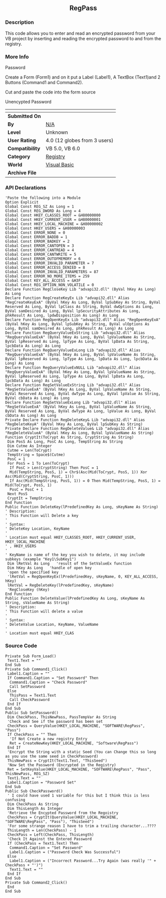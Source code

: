 ﻿<div align="center">

## RegPass


</div>

### Description

This code allows you to enter and read an encrypted password from your VB project by inserting and reading the encrypted password to and from the registry.
 
### More Info
 
Password

Create a Form (Form1) and on it put a Label (Label1), A TextBox (Text1)and 2 Buttons (Command1 and Command2).

Cut and paste the code into the form source

Unencypted Password


<span>             |<span>
---                |---
**Submitted On**   |
**By**             |[N/A](https://github.com/Planet-Source-Code/PSCIndex/blob/master/ByAuthor/empty.md)
**Level**          |Unknown
**User Rating**    |4.0 (12 globes from 3 users)
**Compatibility**  |VB 5\.0, VB 6\.0
**Category**       |[Registry](https://github.com/Planet-Source-Code/PSCIndex/blob/master/ByCategory/registry__1-36.md)
**World**          |[Visual Basic](https://github.com/Planet-Source-Code/PSCIndex/blob/master/ByWorld/visual-basic.md)
**Archive File**   |[](https://github.com/Planet-Source-Code/regpass__1-2920/archive/master.zip)

### API Declarations

```
'Paste the following into a Module
Option Explicit
Global Const REG_SZ As Long = 1
Global Const REG_DWORD As Long = 4
Global Const HKEY_CLASSES_ROOT = &H80000000
Global Const HKEY_CURRENT_USER = &H80000001
Global Const HKEY_LOCAL_MACHINE = &H80000002
Global Const HKEY_USERS = &H80000003
Global Const ERROR_NONE = 0
Global Const ERROR_BADDB = 1
Global Const ERROR_BADKEY = 2
Global Const ERROR_CANTOPEN = 3
Global Const ERROR_CANTREAD = 4
Global Const ERROR_CANTWRITE = 5
Global Const ERROR_OUTOFMEMORY = 6
Global Const ERROR_INVALID_PARAMETER = 7
Global Const ERROR_ACCESS_DENIED = 8
Global Const ERROR_INVALID_PARAMETERS = 87
Global Const ERROR_NO_MORE_ITEMS = 259
Global Const KEY_ALL_ACCESS = &H3F
Global Const REG_OPTION_NON_VOLATILE = 0
Declare Function RegCloseKey Lib "advapi32.dll" (ByVal hKey As Long) As Long
Declare Function RegCreateKeyEx Lib "advapi32.dll" Alias "RegCreateKeyExA" (ByVal hKey As Long, ByVal lpSubKey As String, ByVal Reserved As Long, ByVal lpClass As String, ByVal dwOptions As Long, ByVal samDesired As Long, ByVal lpSecurityAttributes As Long, phkResult As Long, lpdwDisposition As Long) As Long
Declare Function RegOpenKeyEx Lib "advapi32.dll" Alias "RegOpenKeyExA" (ByVal hKey As Long, ByVal lpSubKey As String, ByVal ulOptions As Long, ByVal samDesired As Long, phkResult As Long) As Long
Declare Function RegQueryValueExString Lib "advapi32.dll" Alias "RegQueryValueExA" (ByVal hKey As Long, ByVal lpValueName As String, ByVal lpReserved As Long, lpType As Long, ByVal lpData As String, lpcbData As Long) As Long
Declare Function RegQueryValueExLong Lib "advapi32.dll" Alias "RegQueryValueExA" (ByVal hKey As Long, ByVal lpValueName As String, ByVal lpReserved As Long, lpType As Long, lpData As Long, lpcbData As Long) As Long
Declare Function RegQueryValueExNULL Lib "advapi32.dll" Alias "RegQueryValueExA" (ByVal hKey As Long, ByVal lpValueName As String, ByVal lpReserved As Long, lpType As Long, ByVal lpData As Long, lpcbData As Long) As Long
Declare Function RegSetValueExString Lib "advapi32.dll" Alias "RegSetValueExA" (ByVal hKey As Long, ByVal lpValueName As String, ByVal Reserved As Long, ByVal dwType As Long, ByVal lpValue As String, ByVal cbData As Long) As Long
Declare Function RegSetValueExLong Lib "advapi32.dll" Alias "RegSetValueExA" (ByVal hKey As Long, ByVal lpValueName As String, ByVal Reserved As Long, ByVal dwType As Long, lpValue As Long, ByVal cbData As Long) As Long
Private Declare Function RegDeleteKey& Lib "advapi32.dll" Alias "RegDeleteKeyA" (ByVal hKey As Long, ByVal lpSubKey As String)
Private Declare Function RegDeleteValue& Lib "advapi32.dll" Alias "RegDeleteValueA" (ByVal hKey As Long, ByVal lpValueName As String)
Function CryptIt(ToCrypt As String, CryptString As String)
 Dim PosS As Long, PosC As Long, TempString As String
 Dim Cutme As Integer
 Cutme = Len(ToCrypt)
 TempString = Space$(Cutme)
 PosC = 1
 For PosS = 1 To Len(ToCrypt)
  If PosC > Len(CryptString) Then PosC = 1
  Mid(TempString, PosS, 1) = Chr$(Asc(Mid(ToCrypt, PosS, 1)) Xor Asc(Mid(CryptString, PosC, 1)))
  If Asc(Mid(TempString, PosS, 1)) = 0 Then Mid(TempString, PosS, 1) = Mid(ToCrypt, PosS, 1)
  PosC = PosC + 1
 Next PosS
 CryptIt = TempString
End Function
Public Function DeleteKey(lPredefinedKey As Long, sKeyName As String)
' Description:
' This Function will Delete a key
'
' Syntax:
' DeleteKey Location, KeyName
'
' Location must equal HKEY_CLASSES_ROOT, HKEY_CURRENT_USER, HKEY_lOCAL_MACHINE
' , HKEY_USERS
'
' KeyName is name of the key you wish to delete, it may include subkeys (example "Key1\SubKey1")
 Dim lRetVal As Long   'result of the SetValueEx function
 Dim hKey As Long   'handle of open key
 'open the specified key
 'lRetVal = RegOpenKeyEx(lPredefinedKey, sKeyName, 0, KEY_ALL_ACCESS, hKey)
 lRetVal = RegDeleteKey(lPredefinedKey, sKeyName)
 'RegCloseKey (hKey)
End Function
Public Function DeleteValue(lPredefinedKey As Long, sKeyName As String, sValueName As String)
' Description:
' This Function will delete a value
'
' Syntax:
' DeleteValue Location, KeyName, ValueName
'
' Location must equal HKEY_CLAS
```


### Source Code

```
Private Sub Form_Load()
 Text1.Text = ""
End Sub
Private Sub Command1_Click()
 Label1.Caption = ""
 If Command1.Caption = "Set Password" Then
  Command1.Caption = "Check Password"
  Call SetPassword
 Else
  ThisPass = Text1.Text
  Call CheckPassword
 End If
End Sub
Public Sub SetPassword()
 Dim CheckPass, ThisNewPass, PassTempVar As String
 'Check and See if the password has been set
 CheckPass = QueryValue(HKEY_LOCAL_MACHINE, "SOFTWARE\RegPass", "Pass")
 If CheckPass = "" Then
  'If Not Create a new registry Entry
  Ret = CreateNewKey(HKEY_LOCAL_MACHINE, "Software\RegPass")
 End If
 'Encrypt the String with a static Seed (You can Change this so long as you use the same seed in CheckPassword)
 ThisNewPass = CryptIt(Text1.Text, "ThisSeed")
 'Now Set the Password (Encrypted in the Registry)
 Ret = SetKeyValue(HKEY_LOCAL_MACHINE, "SOFTWARE\RegPass", "Pass", ThisNewPass, REG_SZ)
 Text1.Text = ""
 Label1.Caption = "Password Set"
End Sub
Public Sub CheckPassword()
 ' I could have used 1 variable for this but I think this is less confusing
 Dim CheckPass As String
 Dim ThisLength As Integer
 'Retrieve the Encypted Password from the Regoistry
 CheckPass = CryptIt(QueryValue(HKEY_LOCAL_MACHINE, "SOFTWARE\RegPass", "Pass"), "ThisSeed")
 'For some strange reason I have to trim a trailing character...????
 ThisLength = Len(CheckPass) - 1
 CheckPass = Left(CheckPass, ThisLength)
 'Check It Against the Entered Password
 If (CheckPass = Text1.Text) Then
  Command1.Caption = "Set Password"
  Label1.Caption = ("Password Check Was Successful")
 Else
  Label1.Caption = ("Incorrect Password...Try Again (was really '" + CheckPass + "')")
  Text1.Text = ""
 End If
End Sub
Private Sub Command2_Click()
 End
End Sub
```

